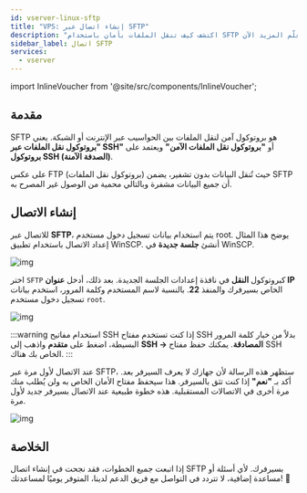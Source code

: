 ```yaml
---
id: vserver-linux-sftp
title: "VPS: إنشاء اتصال عبر SFTP"
description: "اكتشف كيف تنقل الملفات بأمان باستخدام SFTP وتحمي بياناتك باتصالات مشفرة → تعلّم المزيد الآن"
sidebar_label: اتصال SFTP
services:
  - vserver
---
```


import InlineVoucher from '@site/src/components/InlineVoucher';





## مقدمة

SFTP هو بروتوكول آمن لنقل الملفات بين الحواسيب عبر الإنترنت أو الشبكة. يعني **"بروتوكول نقل الملفات عبر SSH"** أو **"بروتوكول نقل الملفات الآمن"** ويعتمد على **بروتوكول SSH (الصدفة الآمنة)**.

على عكس FTP (بروتوكول نقل الملفات) حيث تُنقل البيانات بدون تشفير، يضمن SFTP أن جميع البيانات مشفرة وبالتالي محمية من الوصول غير المصرح به.

<InlineVoucher />



## إنشاء الاتصال

للاتصال عبر **SFTP**، يتم استخدام بيانات تسجيل دخول مستخدم root. يوضح هذا المثال إعداد الاتصال باستخدام تطبيق WinSCP. أنشئ **جلسة جديدة** في WinSCP.

![img](https://screensaver01.zap-hosting.com/index.php/s/HDsMr5mnJpC7FtM/download)

اختر `SFTP` كبروتوكول **النقل** في نافذة إعدادات الجلسة الجديدة. بعد ذلك، أدخل **عنوان IP** الخاص بسيرفرك والمنفذ **22**. بالنسبة لاسم المستخدم وكلمة المرور، استخدم بيانات تسجيل دخول مستخدم `root`.

![img](https://screensaver01.zap-hosting.com/index.php/s/Wq59YHDnirKYkDr/download)

:::warning استخدام مفاتيح SSH
إذا كنت تستخدم مفتاح SSH بدلاً من خيار كلمة المرور البسيطة، اضغط على **متقدم** واذهب إلى **SSH -> المصادقة**. يمكنك حفظ مفتاح SSH الخاص بك هناك.
:::

عند الاتصال لأول مرة عبر SFTP، ستظهر هذه الرسالة لأن جهازك لا يعرف السيرفر بعد. أكد بـ **"نعم"** إذا كنت تثق بالسيرفر. هذا سيحفظ مفتاح الأمان الخاص به ولن يُطلب منك مرة أخرى في الاتصالات المستقبلية. هذه خطوة طبيعية عند الاتصال بسيرفر جديد لأول مرة.

![img](https://screensaver01.zap-hosting.com/index.php/s/DxErsePZJnkxyCp/download)





## الخلاصة

إذا اتبعت جميع الخطوات، فقد نجحت في إنشاء اتصال SFTP بسيرفرك. لأي أسئلة أو مساعدة إضافية، لا تتردد في التواصل مع فريق الدعم لدينا، المتوفر يوميًا لمساعدتك! 🙂

<InlineVoucher />